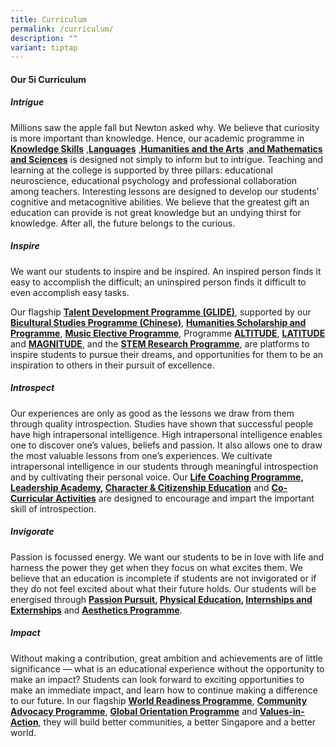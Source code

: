 ```yaml
---
title: Curriculum
permalink: /curriculum/
description: ""
variant: tiptap
---
```

<h4><strong>Our 5i Curriculum</strong></h4>
<h5><strong>Intrigue</strong></h5>
<p>Millions saw the apple fall but Newton asked why. We believe that curiosity
is more important than knowledge. Hence, our academic programme in <strong><a href="/subjects/" rel="noopener noreferrer nofollow" target="_blank">Knowledge Skills</a></strong>
<a href="/subjects/" rel="noopener noreferrer nofollow" target="_blank">,</a><strong><a href="/subjects/" rel="noopener noreferrer nofollow" target="_blank">Languages</a></strong>
<a href="/subjects/" rel="noopener noreferrer nofollow" target="_blank">,</a><strong><a href="/subjects/" rel="noopener noreferrer nofollow" target="_blank">Humanities and the Arts</a></strong>
<a href="/subjects/" rel="noopener noreferrer nofollow" target="_blank">,</a><strong><a href="/subjects/" rel="noopener noreferrer nofollow" target="_blank">and Mathematics and Sciences</a></strong> is
designed not simply to inform but to intrigue. Teaching and learning at
the college is supported by three pillars: educational neuroscience, educational
psychology and professional collaboration among teachers. Interesting lessons
are designed to develop our students’ cognitive and metacognitive abilities.
We believe that the greatest gift an education can provide is not great
knowledge but an undying thirst for knowledge. After all, the future belongs
to the curious.</p>
<h5><strong>Inspire</strong></h5>
<p>We want our students to inspire and be inspired. An inspired person finds
it easy to accomplish the difficult; an uninspired person finds it difficult
to even accomplish easy tasks.</p>
<p>Our flagship <strong><a href="/flagship-programmes/tdp/" rel="noopener noreferrer nofollow" target="_blank">Talent Development Programme (GLIDE)</a></strong>,
supported by our <strong><a href="/special-programmes/bsp/" rel="noopener noreferrer nofollow" target="_blank">Bicultural Studies Programme (Chinese)</a></strong>, <strong><a href="/special-programmes/hsp/" rel="noopener noreferrer nofollow" target="_blank">Humanities Scholarship and Programme</a></strong>, <strong><a href="/special-programmes/mep/" rel="noopener noreferrer nofollow" target="_blank">Music Elective Programme</a></strong>,
Programme <strong><a href="/special-programmes/altitude/" rel="noopener noreferrer nofollow" target="_blank">ALTITUDE</a></strong>, <strong><a href="/special-programmes/latitude/" rel="noopener noreferrer nofollow" target="_blank">LATITUDE</a></strong> and <strong><a href="/special-programmes/magnitude/" rel="noopener noreferrer nofollow" target="_blank">MAGNITUDE</a></strong>,
and the <strong><a href="/special-programmes/stem/" rel="noopener noreferrer nofollow" target="_blank">STEM Research Programme</a></strong>,
are platforms to inspire students to pursue their dreams, and opportunities
for them to be an inspiration to others in their pursuit of excellence.</p>
<h5><strong>Introspect</strong></h5>
<p>Our experiences are only as good as the lessons we draw from them through
quality introspection. Studies have shown that successful people have high
intrapersonal intelligence. High intrapersonal intelligence enables one
to discover one’s values, beliefs and passion. It also allows one to draw
the most valuable lessons from one’s experiences. We cultivate intrapersonal
intelligence in our students through meaningful introspection and by cultivating
their personal voice. Our <strong><a href="/flagship-programmes/lcp/" rel="noopener noreferrer nofollow" target="_blank">Life Coaching Programme</a>, <a href="/student-development/leadership/" rel="noopener noreferrer nofollow" target="_blank">Leadership Academy</a>, <a href="/student-development/cce/" rel="noopener noreferrer nofollow" target="_blank">Character &amp; Citizenship Education</a></strong> and <strong><a href="/culture/cca/" rel="noopener noreferrer nofollow" target="_blank">Co-Curricular Activities</a></strong> are
designed to encourage and impart the important skill of introspection.</p>
<h5><strong>Invigorate</strong></h5>
<p>Passion is focussed energy. We want our students to be in love with life
and harness the power they get when they focus on what excites them. We
believe that an education is incomplete if students are not invigorated
or if they do not feel excited about what their future holds. Our students
will be energised through <strong><a href="/flagship-programmes/pp/" rel="noopener noreferrer nofollow" target="_blank">Passion Pursuit</a>, <a href="/about/staff/pe/" rel="noopener noreferrer nofollow" target="_blank">Physical Education</a>, <a href="/culture/internships/" rel="noopener noreferrer nofollow" target="_blank">Internships and Externships</a></strong> and <strong><a href="/culture/aesthetics/" rel="noopener noreferrer nofollow" target="_blank">Aesthetics Programme</a></strong>.</p>
<h5><strong>Impact</strong></h5>
<p>Without making a contribution, great ambition and achievements are of
little significance — what is an educational experience without the opportunity
to make an impact? Students can look forward to exciting opportunities
to make an immediate impact, and learn how to continue making a difference
to our future. In our flagship <strong><a href="/flagship-programmes/wrp/" rel="noopener noreferrer nofollow" target="_blank">World Readiness&nbsp;Programme</a></strong>, <strong><a href="/special-programmes/csp/" rel="noopener noreferrer nofollow" target="_blank">Community Advocacy Programme</a></strong>, <strong><a href="/student-development/go/" rel="noopener noreferrer nofollow" target="_blank">Global Orientation Programme</a></strong> and <strong><a href="/student-development/via/" rel="noopener noreferrer nofollow" target="_blank">Values-in-Action</a></strong>,
they will build better communities, a better Singapore and a better world.</p>